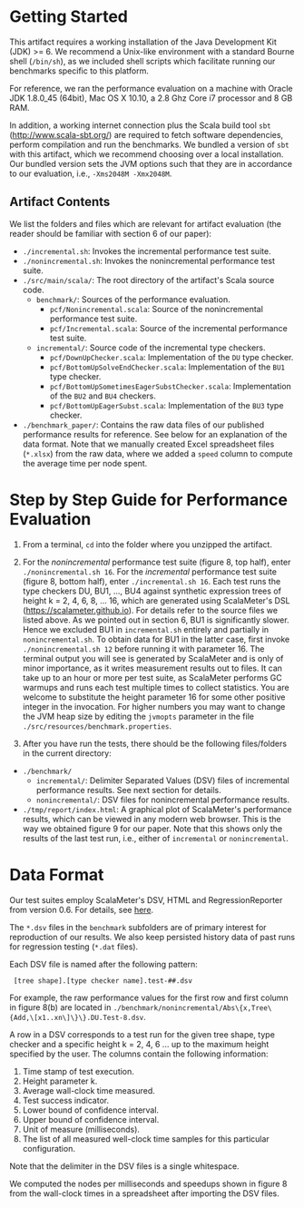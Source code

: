 # Getting Started

This artifact requires a working installation of the Java Development Kit (JDK) >= 6.
We recommend a Unix-like environment with a standard Bourne shell (`/bin/sh`),
as we included shell scripts which facilitate running our benchmarks specific
to this platform.

For reference, we ran the performance evaluation on a machine with Oracle JDK 1.8.0_45 (64bit), 
Mac OS X 10.10, a 2.8 Ghz Core i7 processor and 8 GB RAM.

In addition, a working internet connection plus the Scala build tool `sbt` (http://www.scala-sbt.org/) 
are required to fetch software dependencies, perform compilation and run the benchmarks. 
We bundled a version of `sbt` with this artifact,
which we recommend choosing over a local installation. Our bundled version sets
the JVM options such that they are in accordance to our evaluation, i.e., `-Xms2048M -Xmx2048M`.

## Artifact Contents

We list the folders and files which are relevant for artifact evaluation (the reader should be familiar with section 6 of our paper):

* `./incremental.sh`: Invokes the incremental performance test suite.
* `./nonincremental.sh`: Invokes the nonincremental performance test suite.
* `./src/main/scala/`: The root directory of the artifact's Scala source code.
  * `benchmark/`: Sources of the performance evaluation.
    * `pcf/Nonincremental.scala`: Source of the nonincremental performance test suite.
    * `pcf/Incremental.scala`: Source of the incremental performance test suite.
  * `incremental/`: Source code of the incremental type checkers.
    * `pcf/DownUpChecker.scala`: Implementation of the `DU` type checker.
    * `pcf/BottomUpSolveEndChecker.scala`: Implementation of the `BU1` type checker.
    * `pcf/BottomUpSometimesEagerSubstChecker.scala`: Implementation of the `BU2` and `BU4` checkers. 
    * `pcf/BottomUpEagerSubst.scala`: Implementation of the `BU3` type checker.
* `./benchmark_paper/`: Contains the raw data files of our published performance results for reference. See below for an explanation of the data format. 
Note that we manually created Excel spreadsheet files (`*.xlsx`) from the raw data, where we added a `speed` column to compute the average time per node spent.



# Step by Step Guide for Performance Evaluation

1. From a terminal, `cd` into the folder where you unzipped the artifact.

2. For the *nonincremental* performance test suite (figure 8, top half), enter
`./nonincremental.sh 16`. 
For the *incremental* performance test suite (figure 8, bottom half),
enter `./incremental.sh 16`. 
Each test runs the type checkers DU, BU1, ..., BU4 against synthetic expression trees of height k = 2, 4, 6, 8, ... 16,
which are generated using ScalaMeter's DSL (https://scalameter.github.io). For details refer to the source files we listed above. 
As we pointed out in section 6, BU1 is significantly slower. Hence we excluded BU1 in `incremental.sh` entirely
and partially in `nonincremental.sh`. To obtain data for BU1 in the latter case, first invoke `./nonincremental.sh 12`
before running it with parameter 16.
The terminal output you will see is generated by ScalaMeter and is only of minor importance,
as it writes measurement results out to files.
It can take up to an hour or more per test suite, as ScalaMeter performs GC warmups and runs each test
multiple times to collect statistics.
You are welcome to substitute the height parameter 16 for some other positive integer in the invocation. 
For higher numbers you may want to change the JVM heap size by editing the `jvmopts` parameter in the file `./src/resources/benchmark.properties`.

3. After you have run the tests, there should be the following files/folders in the current directory:
  * `./benchmark/`
    * `incremental/`: Delimiter Separated Values (DSV) files of incremental performance results. See next section for details.
    * `nonincremental/`: DSV files for nonincremental performance results.
  * `./tmp/report/index.html`: A graphical plot of ScalaMeter's performance results, which can be viewed in any modern web browser. This is the way we obtained figure 9 for our paper. 
Note that this shows only the results of the last test run, i.e., either of `incremental` or `nonincremental`.
   
# Data Format

Our test suites employ ScalaMeter's DSV, HTML and RegressionReporter from version 0.6. For details, 
see [here](https://scalameter.github.io/home/gettingstarted/0.5/reporters/index.html).

The `*.dsv` files in the `benchmark` subfolders are of primary interest for reproduction of our results.
We also keep persisted history data of past runs for regression testing (`*.dat` files).

Each DSV file is named after the following pattern:

     [tree shape].[type checker name].test-##.dsv

For example, the raw performance values for the first row and first column in figure 8(b) are located in 
`./benchmark/nonincremental/Abs\{x,Tree\{Add,\[x1..xn\]\}\}.DU.Test-8.dsv`.

A row in a DSV corresponds to a test run for the given tree shape, type checker and a specific 
height k = 2, 4, 6 ... up to the maximum height specified by the user. The columns contain the following information:

1. Time stamp of test execution.
2. Height parameter k.
3. Average wall-clock time measured.
4. Test success indicator.
5. Lower bound of confidence interval.
6. Upper bound of confidence interval.
7. Unit of measure (milliseconds).
8. The list of all measured well-clock time samples for this particular configuration.

Note that the delimiter in the DSV files is a single whitespace.

We computed the nodes per milliseconds and speedups shown in figure 8 from the wall-clock times 
in a spreadsheet after importing the DSV files.






